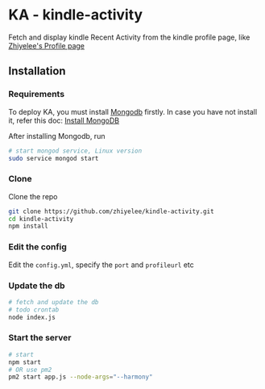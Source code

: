 KA - kindle-activity
===========

Fetch and display kindle Recent Activity from the kindle profile page, like [Zhiyelee's Profile page](https://kindle.amazon.com/profile/zhiyelee/11533613)

## Installation

### Requirements

To deploy KA, you must install [Mongodb](http://www.mongodb.org/) firstly. In case you have not install it,  refer this doc: [Install MongoDB](http://docs.mongodb.org/manual/installation/)

After installing Mongodb, run
```bash
# start mongod service, Linux version
sudo service mongod start
```

### Clone

Clone the repo
```bash
git clone https://github.com/zhiyelee/kindle-activity.git
cd kindle-activity
npm install
```

### Edit the config

Edit the `config.yml`, specify the `port` and `profileurl` etc

### Update the db

```bash
# fetch and update the db
# todo crontab
node index.js
```

### Start the server

```bash
# start
npm start
# OR use pm2
pm2 start app.js --node-args="--harmony"
```
